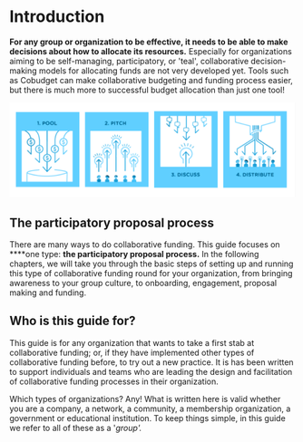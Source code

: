 # Introduction

**For any group or organization to be effective, it needs to be able to make decisions about how to allocate its resources.** Especially for organizations aiming to be self-managing, participatory, or 'teal', collaborative decision-making models for allocating funds are not very developed yet. Tools such as Cobudget can make collaborative budgeting and funding process easier, but there is much more to successful budget allocation than just one tool!

![](../.gitbook/assets/image%20%286%29.png)

## **The participatory proposal process** 

There are many ways to do collaborative funding. This guide focuses on ****one type: **the participatory proposal process.** In the following chapters, we will take you through the basic steps of setting up and running this type of collaborative funding round for your organization, from bringing awareness to your group culture, to onboarding, engagement, proposal making and funding.

## **Who is this guide for?**

This guide is for any organization that wants to take a first stab at collaborative funding; or, if they have implemented other types of collaborative funding before, to try out a new practice. It is has been written to support individuals and teams who are leading the design and facilitation of collaborative funding processes in their organization. 

Which types of organizations? Any! What is written here is valid whether you are a company, a network, a community, a membership organization, a government or educational institution. To keep things simple, in this guide we refer to all of these as a '_group'._

